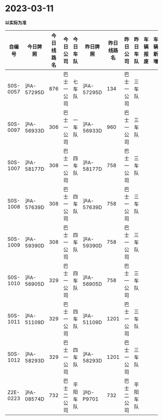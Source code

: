 # 2023-03-11

**以实际为准**

| 自编号      | 今日牌照      | 今日线路名 | 今日公司  | 今日车队 | 昨日牌照      | 昨日线路名 | 昨日公司  | 昨日车队 | 车辆报废 | 车辆新增 | 线路更改  | 车队更改  | 公司更改 | 牌照更改  |
|----------|-----------|-------|-------|------|-----------|-------|-------|------|------|------|-------|-------|------|-------|
| S0S-0057 | 沪A-57295D | 876   | 巴士一公司 | 七车队  | 沪A-57295D | 134   | 巴士一公司 | 三车队  |      |      | 3线路更改 | 4车队更改 |      |       |
| S0S-0097 | 沪A-56933D | 306   | 巴士一公司 | 一车队  | 沪A-56933D | 960   | 巴士一公司 | 三车队  |      |      | 3线路更改 | 4车队更改 |      |       |
| S0S-1007 | 沪A-58177D | 308   | 巴士一公司 | 四车队  | 沪A-58177D | 758   | 巴士一公司 | 三车队  |      |      | 3线路更改 | 4车队更改 |      |       |
| S0S-1008 | 沪A-57639D | 308   | 巴士一公司 | 四车队  | 沪A-57639D | 758   | 巴士一公司 | 三车队  |      |      | 3线路更改 | 4车队更改 |      |       |
| S0S-1009 | 沪A-59390D | 308   | 巴士一公司 | 四车队  | 沪A-59390D | 758   | 巴士一公司 | 三车队  |      |      | 3线路更改 | 4车队更改 |      |       |
| S0S-1010 | 沪A-56905D | 329   | 巴士一公司 | 四车队  | 沪A-56905D | 758   | 巴士一公司 | 三车队  |      |      | 3线路更改 | 4车队更改 |      |       |
| S0S-1011 | 沪A-51109D | 329   | 巴士一公司 | 四车队  | 沪A-51109D | 1201  | 巴士一公司 | 三车队  |      |      | 3线路更改 | 4车队更改 |      |       |
| S0S-1012 | 沪A-58293D | 329   | 巴士一公司 | 四车队  | 沪A-58293D | 1201  | 巴士一公司 | 三车队  |      |      | 3线路更改 | 4车队更改 |      |       |
| Z2E-0223 | 沪A-08574D | 732   | 巴士二公司 | 平阳车队 | 沪D-P9701  | 732   | 巴士二公司 | 平阳车队 |      |      |       |       |      | 6牌照更改 |
